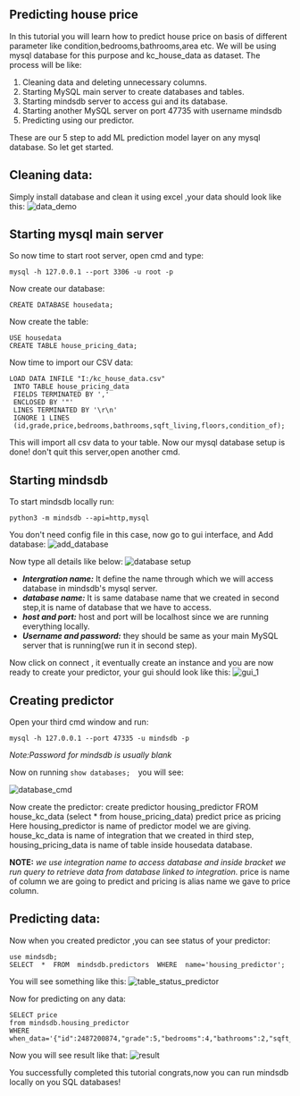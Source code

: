 ## Predicting house price
In this tutorial you will learn how to predict house price on basis of different parameter like condition,bedrooms,bathrooms,area etc. We will be using mysql database for this purpose and kc_house_data as dataset.
The process will be like:

 1. Cleaning data and deleting unnecessary columns.
 2. Starting MySQL main server to create databases and tables.
 3. Starting mindsdb server to access gui and its database.
 5. Starting another MySQL server on port 47735 with username mindsdb
 7. Predicting using our predictor.

These are our 5 step to add ML prediction model layer on any mysql database. 
So let get started.

## Cleaning data:
Simply install database and clean it using excel ,your data should look like this:
![data_demo](https://user-images.githubusercontent.com/59201258/139728303-c8981d0d-2a23-431d-bddd-7b4c43d67019.PNG)


## Starting mysql main server
So now time to start root server, open cmd and type:

    mysql -h 127.0.0.1 --port 3306 -u root -p
   
   Now create our database:
   

    CREATE DATABASE housedata;
Now create the table:

    USE housedata
    CREATE TABLE house_pricing_data;
Now time to import our CSV data:

    LOAD DATA INFILE "I:/kc_house_data.csv"
     INTO TABLE house_pricing_data
     FIELDS TERMINATED BY ','
     ENCLOSED BY '"'
     LINES TERMINATED BY '\r\n'
     IGNORE 1 LINES
     (id,grade,price,bedrooms,bathrooms,sqft_living,floors,condition_of);

This will import all csv data to your table. Now our mysql database setup is done!
don't quit this server,open another cmd.

## Starting mindsdb 
To start mindsdb locally run:

    python3 -m mindsdb --api=http,mysql

You don't need config file in this case, now go to gui interface, and Add database:
![add_database](https://user-images.githubusercontent.com/59201258/139728393-dee5dc6f-8aad-4583-91b4-f93ae4a6929a.PNG)

Now type all details like below:
![database setup](https://user-images.githubusercontent.com/59201258/139728418-395ad554-0b8e-40cf-be20-07d4a35340c7.PNG)


 - ***Intergration name:*** It define the name through which we will access database in mindsdb's mysql server.
 - ***database name:*** It is same database name that we created in second step,it is name of database that we have to access.
 - ***host and port:*** host and port will be localhost since we are running everything locally.
 - ***Username and password:*** they should be same as your main MySQL server that is running(we run it in second step).

Now click on connect , it eventually create an instance and you are now ready to create your predictor, your gui should look like this:
![gui_1](https://user-images.githubusercontent.com/59201258/139728457-142cac67-20d9-4066-90e6-aa3b953c8262.PNG)

## Creating predictor

Open your third cmd window and run:

    mysql -h 127.0.0.1 --port 47335 -u mindsdb -p 

*Note:Password for mindsdb is usually blank*

Now on running `show databases;  `you will see:

![database_cmd](https://user-images.githubusercontent.com/59201258/139728508-dff29fa4-ead8-463c-af2b-49172f7339ae.PNG)

Now create the predictor:
    create predictor housing_predictor
         FROM house_kc_data
         (select * from house_pricing_data) predict price as pricing
Here housing_predictor is name of predictor model we are giving. house_kc_data is name of integration that we created in third step, housing_pricing_data is name of table inside housedata database.

**NOTE:** *we use integration name to access database and inside bracket we run query to retrieve data from database linked to integration.*
price is name of column we are going to predict and pricing is alias name we gave to price column.

## Predicting data:
Now when you created predictor ,you can see status of your predictor:

    use mindsdb;
    SELECT  *  FROM  mindsdb.predictors  WHERE  name='housing_predictor';

You will see something like this:
![table_status_predictor](https://user-images.githubusercontent.com/59201258/139728583-479063d3-c25f-45dd-a3a6-3eaafbde8294.PNG)

Now for predicting on any data:
 

    SELECT price
    from mindsdb.housing_predictor
    WHERE when_data='{"id":2487200874,"grade":5,"bedrooms":4,"bathrooms":2,"sqft_living":890,"floors":1,"condition_of":3}';

Now you will see result like that:
![result](https://user-images.githubusercontent.com/59201258/139728610-a7edac6b-2851-48fa-af3d-986903cf9c54.PNG)


You successfully completed this tutorial congrats,now you can run mindsdb locally on you SQL databases!
